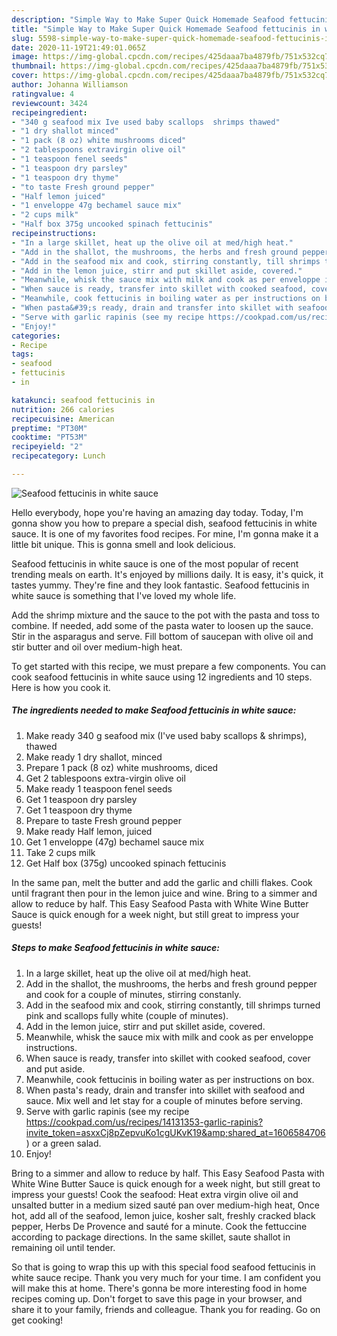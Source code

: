 ```yaml
---
description: "Simple Way to Make Super Quick Homemade Seafood fettucinis in white sauce"
title: "Simple Way to Make Super Quick Homemade Seafood fettucinis in white sauce"
slug: 5598-simple-way-to-make-super-quick-homemade-seafood-fettucinis-in-white-sauce
date: 2020-11-19T21:49:01.065Z
image: https://img-global.cpcdn.com/recipes/425daaa7ba4879fb/751x532cq70/seafood-fettucinis-in-white-sauce-recipe-main-photo.jpg
thumbnail: https://img-global.cpcdn.com/recipes/425daaa7ba4879fb/751x532cq70/seafood-fettucinis-in-white-sauce-recipe-main-photo.jpg
cover: https://img-global.cpcdn.com/recipes/425daaa7ba4879fb/751x532cq70/seafood-fettucinis-in-white-sauce-recipe-main-photo.jpg
author: Johanna Williamson
ratingvalue: 4
reviewcount: 3424
recipeingredient:
- "340 g seafood mix Ive used baby scallops  shrimps thawed"
- "1 dry shallot minced"
- "1 pack (8 oz) white mushrooms diced"
- "2 tablespoons extravirgin olive oil"
- "1 teaspoon fenel seeds"
- "1 teaspoon dry parsley"
- "1 teaspoon dry thyme"
- "to taste Fresh ground pepper"
- "Half lemon juiced"
- "1 enveloppe 47g bechamel sauce mix"
- "2 cups milk"
- "Half box 375g uncooked spinach fettucinis"
recipeinstructions:
- "In a large skillet, heat up the olive oil at med/high heat."
- "Add in the shallot, the mushrooms, the herbs and fresh ground pepper and cook for a couple of minutes, stirring constanly."
- "Add in the seafood mix and cook, stirring constantly, till shrimps turned pink and scallops fully white (couple of minutes)."
- "Add in the lemon juice, stirr and put skillet aside, covered."
- "Meanwhile, whisk the sauce mix with milk and cook as per enveloppe instructions."
- "When sauce is ready, transfer into skillet with cooked seafood, cover and put aside."
- "Meanwhile, cook fettucinis in boiling water as per instructions on box."
- "When pasta&#39;s ready, drain and transfer into skillet with seafood and sauce. Mix well and let stay for a couple of minutes before serving."
- "Serve with garlic rapinis (see my recipe https://cookpad.com/us/recipes/14131353-garlic-rapinis?invite_token=asxxCj8pZepvuKo1cgUKvK19&amp;shared_at=1606584706) or a green salad."
- "Enjoy!"
categories:
- Recipe
tags:
- seafood
- fettucinis
- in

katakunci: seafood fettucinis in 
nutrition: 266 calories
recipecuisine: American
preptime: "PT30M"
cooktime: "PT53M"
recipeyield: "2"
recipecategory: Lunch

---
```



![Seafood fettucinis in white sauce](https://img-global.cpcdn.com/recipes/425daaa7ba4879fb/751x532cq70/seafood-fettucinis-in-white-sauce-recipe-main-photo.jpg)

Hello everybody, hope you're having an amazing day today. Today, I'm gonna show you how to prepare a special dish, seafood fettucinis in white sauce. It is one of my favorites food recipes. For mine, I'm gonna make it a little bit unique. This is gonna smell and look delicious.

Seafood fettucinis in white sauce is one of the most popular of recent trending meals on earth. It's enjoyed by millions daily. It is easy, it's quick, it tastes yummy. They're fine and they look fantastic. Seafood fettucinis in white sauce is something that I've loved my whole life.

Add the shrimp mixture and the sauce to the pot with the pasta and toss to combine. If needed, add some of the pasta water to loosen up the sauce. Stir in the asparagus and serve. Fill bottom of saucepan with olive oil and stir butter and oil over medium-high heat.


To get started with this recipe, we must prepare a few components. You can cook seafood fettucinis in white sauce using 12 ingredients and 10 steps. Here is how you cook it.

<!--inarticleads1-->

##### The ingredients needed to make Seafood fettucinis in white sauce:

1. Make ready 340 g seafood mix (I&#39;ve used baby scallops &amp; shrimps), thawed
1. Make ready 1 dry shallot, minced
1. Prepare 1 pack (8 oz) white mushrooms, diced
1. Get 2 tablespoons extra-virgin olive oil
1. Make ready 1 teaspoon fenel seeds
1. Get 1 teaspoon dry parsley
1. Get 1 teaspoon dry thyme
1. Prepare to taste Fresh ground pepper
1. Make ready Half lemon, juiced
1. Get 1 enveloppe (47g) bechamel sauce mix
1. Take 2 cups milk
1. Get Half box (375g) uncooked spinach fettucinis


In the same pan, melt the butter and add the garlic and chilli flakes. Cook until fragrant then pour in the lemon juice and wine. Bring to a simmer and allow to reduce by half. This Easy Seafood Pasta with White Wine Butter Sauce is quick enough for a week night, but still great to impress your guests! 

<!--inarticleads2-->

##### Steps to make Seafood fettucinis in white sauce:

1. In a large skillet, heat up the olive oil at med/high heat.
1. Add in the shallot, the mushrooms, the herbs and fresh ground pepper and cook for a couple of minutes, stirring constanly.
1. Add in the seafood mix and cook, stirring constantly, till shrimps turned pink and scallops fully white (couple of minutes).
1. Add in the lemon juice, stirr and put skillet aside, covered.
1. Meanwhile, whisk the sauce mix with milk and cook as per enveloppe instructions.
1. When sauce is ready, transfer into skillet with cooked seafood, cover and put aside.
1. Meanwhile, cook fettucinis in boiling water as per instructions on box.
1. When pasta&#39;s ready, drain and transfer into skillet with seafood and sauce. Mix well and let stay for a couple of minutes before serving.
1. Serve with garlic rapinis (see my recipe https://cookpad.com/us/recipes/14131353-garlic-rapinis?invite_token=asxxCj8pZepvuKo1cgUKvK19&amp;shared_at=1606584706) or a green salad.
1. Enjoy!


Bring to a simmer and allow to reduce by half. This Easy Seafood Pasta with White Wine Butter Sauce is quick enough for a week night, but still great to impress your guests! Cook the seafood: Heat extra virgin olive oil and unsalted butter in a medium sized sauté pan over medium-high heat, Once hot, add all of the seafood, lemon juice, kosher salt, freshly cracked black pepper, Herbs De Provence and sauté for a minute. Cook the fettuccine according to package directions. In the same skillet, saute shallot in remaining oil until tender. 

So that is going to wrap this up with this special food seafood fettucinis in white sauce recipe. Thank you very much for your time. I am confident you will make this at home. There's gonna be more interesting food in home recipes coming up. Don't forget to save this page in your browser, and share it to your family, friends and colleague. Thank you for reading. Go on get cooking!
